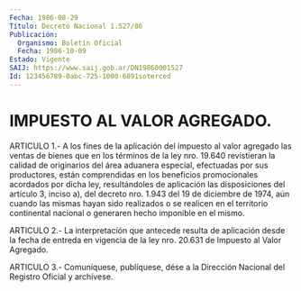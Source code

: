 ```yaml
---
Fecha: 1986-08-29
Título: Decreto Nacional 1.527/86
Publicación:
  Organismo: Boletín Oficial
  Fecha: 1986-10-09
Estado: Vigente
SAIJ: https://www.saij.gob.ar/DN19860001527
Id: 123456789-0abc-725-1000-6891soterced
---
```

# IMPUESTO AL VALOR AGREGADO.

<a id="1"></a>
ARTICULO 1.- A los fines de la aplicación del impuesto al valor agregado las ventas de bienes que en los términos de la ley nro. 19.640 revistieran la calidad de originarios del área aduanera especial, efectuadas por sus productores, están comprendidas en los beneficios promocionales acordados por dicha ley, resultándoles de aplicación las disposiciones del artículo 3, inciso a), del decreto nro. 1.943 del 19 de diciembre de 1974, aún cuando las mismas hayan sido realizados o se realicen en el territorio continental nacional o generaren hecho imponible en el mismo.

<a id="2"></a>
ARTICULO 2.- La interpretación que antecede resulta de aplicación desde la fecha de entreda en vigencia de la ley nro. 20.631 de Impuesto al Valor Agregado.

<a id="3"></a>
ARTICULO 3.- Comuníquese,  publíquese, dése a la Dirección Nacional del Registro Oficial y archívese.
